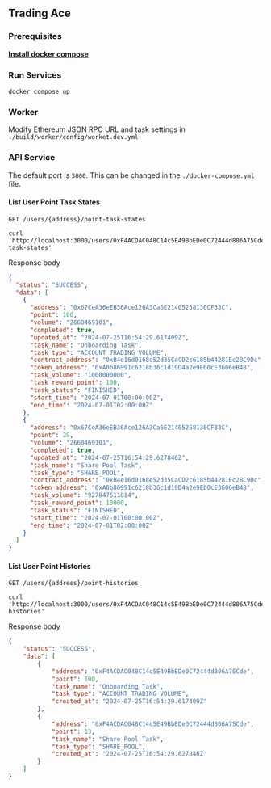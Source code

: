 ## Trading Ace

### Prerequisites

**[Install docker compose](https://docs.docker.com/compose/install/)**

### Run Services

```shell
docker compose up
```

### Worker

Modify Ethereum JSON RPC URL and task settings in `./build/worker/config/worket.dev.yml`

### API Service

The default port is `3000`. This can be changed in the `./docker-compose.yml` file.

#### List User Point Task States

`GET /users/{address}/point-task-states`

```shell
curl 'http://localhost:3000/users/0xF4ACDAC048C14c5E49BbEDe0C72444d806A75Cde/point-task-states'
```

Response body
```json
{
  "status": "SUCCESS",
  "data": [
    {
      "address": "0x67CeA36eEB36Ace126A3Ca6E21405258130CF33C",
      "point": 100,
      "volume": "2660469101",
      "completed": true,
      "updated_at": "2024-07-25T16:54:29.617409Z",
      "task_name": "Onboarding Task",
      "task_type": "ACCOUNT_TRADING_VOLUME",
      "contract_address": "0xB4e16d0168e52d35CaCD2c6185b44281Ec28C9Dc",
      "token_address": "0xA0b86991c6218b36c1d19D4a2e9Eb0cE3606eB48",
      "task_volume": "1000000000",
      "task_reward_point": 100,
      "task_status": "FINISHED",
      "start_time": "2024-07-01T00:00:00Z",
      "end_time": "2024-07-01T02:00:00Z"
    },
    {
      "address": "0x67CeA36eEB36Ace126A3Ca6E21405258130CF33C",
      "point": 29,
      "volume": "2660469101",
      "completed": true,
      "updated_at": "2024-07-25T16:54:29.627846Z",
      "task_name": "Share Pool Task",
      "task_type": "SHARE_POOL",
      "contract_address": "0xB4e16d0168e52d35CaCD2c6185b44281Ec28C9Dc",
      "token_address": "0xA0b86991c6218b36c1d19D4a2e9Eb0cE3606eB48",
      "task_volume": "927847611814",
      "task_reward_point": 10000,
      "task_status": "FINISHED",
      "start_time": "2024-07-01T00:00:00Z",
      "end_time": "2024-07-01T02:00:00Z"
    }
  ]
}
```

#### List User Point Histories

`GET /users/{address}/point-histories`

```shell
curl 'http://localhost:3000/users/0xF4ACDAC048C14c5E49BbEDe0C72444d806A75Cde/point-histories'
```

Response body
```json
{
    "status": "SUCCESS",
    "data": [
        {
            "address": "0xF4ACDAC048C14c5E49BbEDe0C72444d806A75Cde",
            "point": 100,
            "task_name": "Onboarding Task",
            "task_type": "ACCOUNT_TRADING_VOLUME",
            "created_at": "2024-07-25T16:54:29.617409Z"
        },
        {
            "address": "0xF4ACDAC048C14c5E49BbEDe0C72444d806A75Cde",
            "point": 13,
            "task_name": "Share Pool Task",
            "task_type": "SHARE_POOL",
            "created_at": "2024-07-25T16:54:29.627846Z"
        }
    ]
}
```